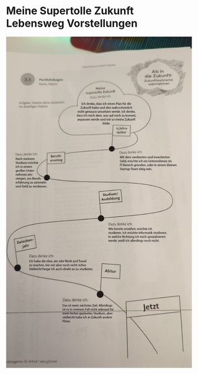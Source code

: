 # Meine Supertolle Zukunft Lebensweg Vorstellungen

![WhatsApp Bild 2022-11-15 um 17.23.26.png](Meine%20supertolle%20Zukunft%20Lebensweg%20Vorstellungen/WhatsApp_Bild_2022-11-15_um_17.23.26.png)